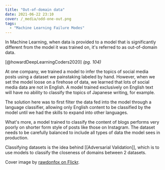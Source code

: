 ```yaml
---
title: "Out-of-domain data"
date: 2021-06-22 23:10
cover: /_media/odd-one-out.png
tags:
  - "Machine Learning Failure Modes"
---
```


In Machine Learning, when data is provided to a model that is significantly different from the model it was trained on, it's referred to as out-of-domain data.

 [@howardDeepLearningCoders2020] *(pg. 104)*

At one company, we trained a model to infer the topics of social media posts using a dataset we painstaking labeled by hand. However, when we set the model loose on a firehose of data, we learned that lots of social media data are not in English. A model trained exclusively on English text will have no ability to classify the topics of Japanese writing, for example.

The solution here was to first filter the data fed into the model through a language classifier, allowing only English content to be classified by the model until we had the skills to expand into other languages.

What's more, a model trained to classify the content of blogs performs very poorly on shorter form style of posts like those on Instagram. The dataset needs to be carefully balanced to include all types of data the model sees in production.

Classifying datasets is the idea behind [[Adversarial Validation]], which is to use models to classify the closeness of domains between 2 datasets.

Cover image by [rawdonfox on Flickr](https://www.flickr.com/photos/34739556@N04/6802867364).
